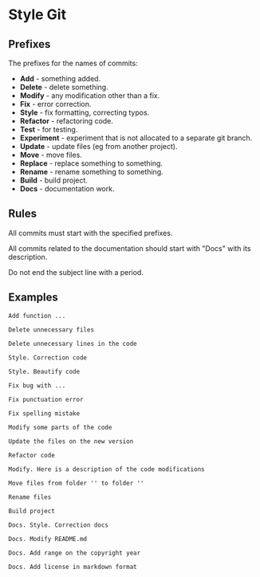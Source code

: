 # Style Git

## Prefixes

The prefixes for the names of commits:

* **Add** - something added.
* **Delete** - delete something.
* **Modify** - any modification other than a fix.
* **Fix** - error correction.
* **Style** - fix formatting, correcting typos.
* **Refactor** - refactoring code.
* **Test** - for testing.
* **Experiment** - experiment that is not allocated to a separate git branch.
* **Update** - update files (eg from another project).
* **Move** - move files.
* **Replace** - replace something to something.
* **Rename** - rename something to something.
* **Build** - build project.
* **Docs** - documentation work.

## Rules

All commits must start with the specified prefixes.

All commits related to the documentation should start with "Docs" with its description.

Do not end the subject line with a period.

## Examples

```text
Add function ...

Delete unnecessary files

Delete unnecessary lines in the code

Style. Correction code

Style. Beautify code

Fix bug with ...

Fix punctuation error

Fix spelling mistake

Modify some parts of the code

Update the files on the new version

Refactor code

Modify. Here is a description of the code modifications

Move files from folder '' to folder ''

Rename files

Build project

Docs. Style. Correction docs

Docs. Modify README.md

Docs. Add range on the copyright year

Docs. Add license in markdown format
```